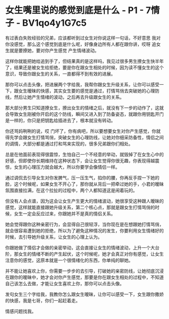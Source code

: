 # 女生嘴里说的感觉到底是什么 - P1 - 7情子 - BV1qo4y1G7c5

有过表白失败经验的兄弟，应该都听到过女生对你说这样一句话，不好意思 我对你没感觉，那么这个感觉到底是什么呢，好像身边所有人都在跟你讲，哎呀 追女生就是要撩她，要对你产生感觉 产生情绪波动。

这样你就能把她给追到手了，但结果真的是这样吗，我见过很多男生撩女生快半年了，结果还是被女生给拒绝，要是你在跟女生相处的时候，因为读不懂女生的这个意识，导致你跟女生的关系，一直都得不到有效的进展。

那你可以点击头像，把进展两个字给我，我帮你跟女生升级关系，让你可以感受一下，跟女生暧昧的快感，其实女生要的感觉是通过，打情骂俏去突破她的心理防线，然后让她产生情绪的波动，之后再去升级跟女生的关系。

那大部分男生只知道撩女生，撩出女生的情绪之后，就没有下一步的动作了，这就会导致女生刚被你开启的这个防线，瞬间又进入到了防备姿态，就跟你用钥匙开门是一样的，你只是把钥匙给插进去了，根本就没有转动。

你还骂妈咧咧的说，哎 门坏了，你有病吧，所以要想要女生对你产生感觉，你就得先学会跟女生打情骂俏，突破女生的心理防线，让她对你细采防备性，情侣之间的调情，大部分都是通过打和骂来实现的，很多兄弟跟你们相处。

总是在他面前表现得很震惊，生怕自己一个不经意的举动，就毁掉了在女生心中的好感，但即使你长期维持在这种状态下，会让女生觉得你很无趣，你表现得越震惊，女生的心理压力就会越大，所以你要学会像情侣一样。

通过调侃去引导女生对你发脾气，压一压生气，掐你的腰，你再反手捏一下她的脸，这个时候呢，如果女生不开心了，那你就从背后一把牵过她的手，小君的暧昧氛围直接拉满，在这个拉扯的过程中，两个人都知道这是闹着玩的。

但没有人会点谱，因为这会让女生产生更大的情绪波动，她很享受这种跟人暧昧的感觉，这样就能直接跟她升级关系，第二个核心点，那就是跟女生打情骂俏的时候，女生一定会反应过来，你跟她并不是真的情侣关系。

她会觉得跟你这种亲密行为，会显得自己很轻浮，当你现在是在想跟她打情骂俏，就会很容易遭到她的拒绝，所以为了避免这种情况的发生，你要利用女生情绪好的时候，去引导她升级关系，让女生的心理上认为。

你跟她做了情侣才会做的亲密举动，这会直接让女生的情绪波动，上升一个大台阶，那女生的情绪不断的产生起伏，这个时候呢，她才会真正对你有感觉，让女生注意你的感觉，这原本就是一个很情绪化的东西，你单纯的聊她。

并不能让她喜欢上你，你需要一步步的去引导，打破她的亲密防线，让她彻底沉浸在跟你的暧昧中，她才会对你产生感觉，那要是你在跟女生相处的过程中，不知道自己该怎么去做，才能让女生喜欢上你，那你可以点击头像。

发句女生三个字给我，我教你怎么跟女生暧昧，让你可以感受一下，女生跟你撒娇的快感，我是七哥，你们一起赶着走。

情感问题找我。